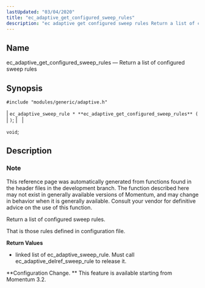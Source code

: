 ```yaml
---
lastUpdated: "03/04/2020"
title: "ec_adaptive_get_configured_sweep_rules"
description: "ec adaptive get configured sweep rules Return a list of configured sweep rules ec adaptive sweep rule ec adaptive get configured sweep rules void This reference page was automatically generated from functions found in the header files in the development branch The function described here may not exist in generally..."
---
```


<a name="apis.ec_adaptive_get_configured_sweep_rules"></a> 
## Name

ec_adaptive_get_configured_sweep_rules — Return a list of configured sweep rules

## Synopsis

`#include "modules/generic/adaptive.h"`

| `ec_adaptive_sweep_rule * **ec_adaptive_get_configured_sweep_rules** (` | `)`; |   |

`void`;<a name="idp46641520"></a> 
## Description

### Note

This reference page was automatically generated from functions found in the header files in the development branch. The function described here may not exist in generally available versions of Momentum, and may change in behavior when it is generally available. Consult your vendor for definitive advice on the use of this function.

Return a list of configured sweep rules.

That is those rules defined in configuration file.

**<a name="idp46644624"></a> Return Values**

- linked list of ec_adaptive_sweep_rule. Must call ec_adaptive_delref_sweep_rule to release it.

**Configuration Change. ** This feature is available starting from Momentum 3.2.